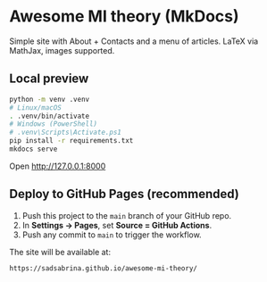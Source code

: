 # Awesome MI theory (MkDocs)

Simple site with About + Contacts and a menu of articles. LaTeX via MathJax, images supported.

## Local preview

```bash
python -m venv .venv
# Linux/macOS
. .venv/bin/activate
# Windows (PowerShell)
# .venv\Scripts\Activate.ps1
pip install -r requirements.txt
mkdocs serve
```

Open http://127.0.0.1:8000

## Deploy to GitHub Pages (recommended)

1. Push this project to the `main` branch of your GitHub repo.
2. In **Settings → Pages**, set **Source = GitHub Actions**.
3. Push any commit to `main` to trigger the workflow.

The site will be available at:
```
https://sadsabrina.github.io/awesome-mi-theory/
```
